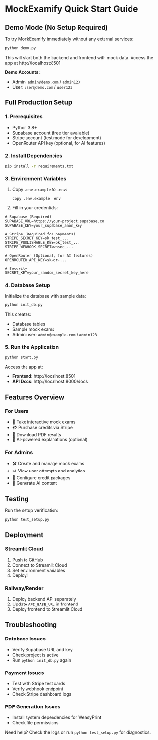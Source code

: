 # MockExamify Quick Start Guide

## Demo Mode (No Setup Required)

To try MockExamify immediately without any external services:

```bash
python demo.py
```

This will start both the backend and frontend with mock data. Access the app at http://localhost:8501

**Demo Accounts:**
- Admin: `admin@demo.com` / `admin123`
- User: `user@demo.com` / `user123`

## Full Production Setup

### 1. Prerequisites

- Python 3.8+
- Supabase account (free tier available)
- Stripe account (test mode for development)
- OpenRouter API key (optional, for AI features)

### 2. Install Dependencies

```bash
pip install -r requirements.txt
```

### 3. Environment Variables

1. Copy `.env.example` to `.env`:
   ```bash
   copy .env.example .env
   ```

2. Fill in your credentials:

```env
# Supabase (Required)
SUPABASE_URL=https://your-project.supabase.co
SUPABASE_KEY=your_supabase_anon_key

# Stripe (Required for payments)
STRIPE_SECRET_KEY=sk_test_...
STRIPE_PUBLISHABLE_KEY=pk_test_...
STRIPE_WEBHOOK_SECRET=whsec_...

# OpenRouter (Optional, for AI features)
OPENROUTER_API_KEY=sk-or-...

# Security
SECRET_KEY=your_random_secret_key_here
```

### 4. Database Setup

Initialize the database with sample data:

```bash
python init_db.py
```

This creates:
- Database tables
- Sample mock exams
- Admin user: `admin@example.com` / `admin123`

### 5. Run the Application

```bash
python start.py
```

Access the app at:
- **Frontend**: http://localhost:8501
- **API Docs**: http://localhost:8000/docs

## Features Overview

### For Users
- 📝 Take interactive mock exams
- 💳 Purchase credits via Stripe
- 📄 Download PDF results
- 🤖 AI-powered explanations (optional)

### For Admins
- 🛠️ Create and manage mock exams
- 📊 View user attempts and analytics
- 🎯 Configure credit packages
- 🤖 Generate AI content

## Testing

Run the setup verification:

```bash
python test_setup.py
```

## Deployment

### Streamlit Cloud
1. Push to GitHub
2. Connect to Streamlit Cloud
3. Set environment variables
4. Deploy!

### Railway/Render
1. Deploy backend API separately
2. Update `API_BASE_URL` in frontend
3. Deploy frontend to Streamlit Cloud

## Troubleshooting

### Database Issues
- Verify Supabase URL and key
- Check project is active
- Run `python init_db.py` again

### Payment Issues
- Test with Stripe test cards
- Verify webhook endpoint
- Check Stripe dashboard logs

### PDF Generation Issues
- Install system dependencies for WeasyPrint
- Check file permissions

Need help? Check the logs or run `python test_setup.py` for diagnostics.